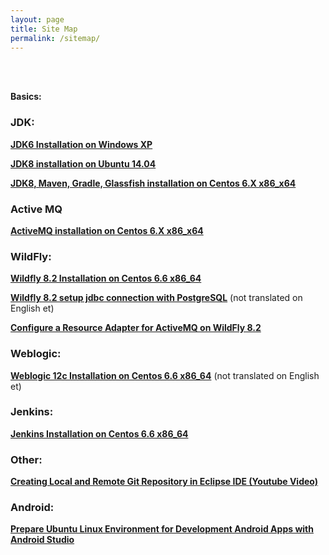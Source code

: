 ```yaml
---
layout: page
title: Site Map
permalink: /sitemap/
---
```


<br/><br/>

**Basics:**

### JDK:

<strong><a href="/java_basics/installation/jdk/6/windows/xp/">JDK6 Installation on Windows XP</a></strong>


<strong><a href="/java_basics/installation/jdk/8/linux/ubuntu/14.04/x86_x64/">JDK8 installation on Ubuntu 14.04</a></strong>


<strong><a href="/java_basics/installation/jdk/8/linux/centos/6/x86_x64/">JDK8, Maven, Gradle, Glassfish installation on Centos 6.X x86_x64</a></strong>

### Active MQ

<strong><a href="/java_basics/installation/activemq/centos/6/x86_x64/">ActiveMQ installation on Centos 6.X x86_x64</a></strong>

### WildFly:

<strong><a href="/docs/appserv/wildfly/8.2/installation/">Wildfly 8.2 Installation on Centos 6.6 x86_64</a></strong>

<strong><a href="/appservers/wildfly/8.2/jdbc/postgresq/">Wildfly 8.2 setup jdbc connection with PostgreSQL</a></strong> (not translated on English et)

<strong><a href="/docs/appserv/wildfly/8.2/active-mq/">Configure a Resource Adapter for ActiveMQ on WildFly 8.2</a></strong>


### Weblogic:

<strong><a href="/docs/appserv/weblogic/12c/installation/">Weblogic 12c Installation on Centos 6.6 x86_64</a></strong> (not translated on English et)

### Jenkins:


<strong><a href="/tools/jenkins/installation/">Jenkins Installation on Centos 6.6 x86_64</a></strong>


### Other:

<strong><a href="/java_basics/git/eclipse/">Creating Local and Remote Git Repository in Eclipse IDE (Youtube Video)</a></strong>



### Android:


<strong><a href="/java_basics/android/installation/">Prepare Ubuntu Linux Environment for Development Android Apps with Android Studio</a></strong>
